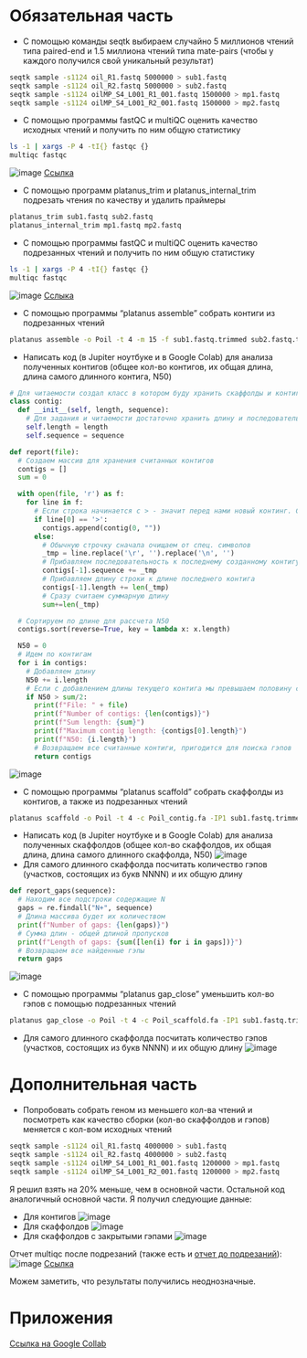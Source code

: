 # Обязательная часть
- С помощью команды seqtk выбираем случайно 5 миллионов чтений типа paired-end и 1.5 миллиона чтений типа mate-pairs (чтобы у каждого получился свой уникальный результат)
```bash
seqtk sample -s1124 oil_R1.fastq 5000000 > sub1.fastq
seqtk sample -s1124 oil_R2.fastq 5000000 > sub2.fastq
seqtk sample -s1124 oilMP_S4_L001_R1_001.fastq 1500000 > mp1.fastq
seqtk sample -s1124 oilMP_S4_L001_R2_001.fastq 1500000 > mp2.fastq
```
- С помощью программы fastQC и multiQC оценить качество исходных чтений и получить по ним общую статистику
```bash
ls -1 | xargs -P 4 -tI{} fastqc {}
multiqc fastqc
```
![image](https://user-images.githubusercontent.com/71254839/139071755-fa8bfcba-899f-4d03-b7b3-5802f4a2c35d.png)
[Ссылка](./src/m_report_initial.html)
- С помощью программ platanus_trim и platanus_internal_trim подрезать чтения по качеству и удалить праймеры
```bash
platanus_trim sub1.fastq sub2.fastq
platanus_internal_trim mp1.fastq mp2.fastq
```
- С помощью программы fastQC и multiQC оценить качество подрезанных чтений и получить по ним общую статистику
```bash
ls -1 | xargs -P 4 -tI{} fastqc {}
multiqc fastqc
```
![image](https://user-images.githubusercontent.com/71254839/139071683-ea76657e-6644-4883-a26a-c10352be126d.png)
[Сслыка](./src/m_report_trimmed.html)
- С помощью программы “platanus assemble” собрать контиги из подрезанных чтений
```bash
platanus assemble -o Poil -t 4 -m 15 -f sub1.fastq.trimmed sub2.fastq.trimmed 2> assemble.log
```
- Написать код (в Jupiter ноутбуке и в Google Colab) для анализа полученных контигов (общее кол-во контигов, их общая длина, длина самого длинного контига, N50)
```python
# Для читаемости создал класс в котором буду хранить скаффолды и контиги
class contig:
  def __init__(self, length, sequence):
    # Для задания и читаемости достаточно хранить длину и последовательность
    self.length = length
    self.sequence = sequence

def report(file): 
  # Создаем массив для хранения считанных контигов 
  contigs = []
  sum = 0

  with open(file, 'r') as f:
    for line in f:
      # Если строка начинается с > - значит перед нами новый континг. Создаем пустой объект и добавляем его в массив
      if line[0] == '>':
        contigs.append(contig(0, ""))
      else:
        # Обычную строчку сначала очищаем от спец. символов
        _tmp = line.replace('\r', '').replace('\n', '')
        # Прибавляем последовательность к последнему созданному контигу (можем так сделать из-за структуры файла)
        contigs[-1].sequence += _tmp
        # Прибавляем длину строки к длине последнего контига
        contigs[-1].length += len(_tmp)
        # Сразу считаем суммарную длину
        sum+=len(_tmp)

  # Сортируем по длине для рассчета N50
  contigs.sort(reverse=True, key = lambda x: x.length)

  N50 = 0
  # Идем по контигам
  for i in contigs:
    # Добавляем длину
    N50 += i.length
    # Если с добавлением длины текущего контига мы превышаем половину суммарной длины - печатаем статистику и записываем эту длину как N50
    if N50 > sum/2:
      print(f"File: " + file)
      print(f"Number of contigs: {len(contigs)}")
      print(f"Sum length: {sum}") 
      print(f"Maximum contig length: {contigs[0].length}")
      print(f"N50: {i.length}")
      # Возвращаем все считанные контиги, пригодится для поиска гэпов
      return contigs
```
![image](https://user-images.githubusercontent.com/71254839/139060801-257e1e0b-d563-4bef-bac4-d47435a52a6b.png)
- С помощью программы “platanus scaffold” собрать скаффолды из контигов, а также из подрезанных чтений
```bash
platanus scaffold -o Poil -t 4 -c Poil_contig.fa -IP1 sub1.fastq.trimmed sub2.fastq.trimmed -OP2 mp1.fastq.int_trimmed mp2.fastq.int_trimmed 2> scaffold.log
```
- Написать код (в Jupiter ноутбуке и в Google Colab) для анализа полученных скаффолдов (общее кол-во скаффолдов, их общая длина, длина самого длинного скаффолда, N50)
![image](https://user-images.githubusercontent.com/71254839/139063686-9b0f9c2c-18e2-4e82-8fba-f4072d0b6fe4.png)
- Для самого длинного скаффолда посчитать количество гэпов (участков, состоящих из букв NNNN) и их общую длину
```python
def report_gaps(sequence):
  # Находим все подстроки содержащие N
  gaps = re.findall("N+", sequence)
  # Длина массива будет их количеством
  print(f"Number of gaps: {len(gaps)}")
  # Сумма длин - общей длиной пропусков
  print(f"Length of gaps: {sum([len(i) for i in gaps])}")
  # Возвращаем все найденные гэпы
  return gaps
```
![image](https://user-images.githubusercontent.com/71254839/139063075-f4e48ed6-9aa8-4275-8dfe-a611c559d68f.png)
- С помощью программы “platanus gap_close” уменьшить кол-во гэпов с помощью подрезанных чтений
```bash
platanus gap_close -o Poil -t 4 -c Poil_scaffold.fa -IP1 sub1.fastq.trimmed sub2.fastq.trimmed -OP2 mp1.fastq.int_trimmed mp2.fastq.int_trimmed 2>gapclose.log
```
- Для самого длинного скаффолда посчитать количество гэпов (участков, состоящих из букв NNNN) и их общую длину
![image](https://user-images.githubusercontent.com/71254839/139063471-008a0f2b-8c9a-4a47-9890-5ce6025fe8e0.png)
# Дополнительная часть
- Попробовать собрать геном из меньшего кол-ва чтений и посмотреть как качество сборки (кол-во скаффолдов и гэпов) меняется с кол-вом исходных чтений
```bash
seqtk sample -s1124 oil_R1.fastq 4000000 > sub1.fastq
seqtk sample -s1124 oil_R2.fastq 4000000 > sub2.fastq
seqtk sample -s1124 oilMP_S4_L001_R1_001.fastq 1200000 > mp1.fastq
seqtk sample -s1124 oilMP_S4_L001_R2_001.fastq 1200000 > mp2.fastq
```
Я решил взять на 20% меньше, чем в основной части. Остальной код аналогичный основной части.
Я получил следующие данные:
- Для контигов
![image](https://user-images.githubusercontent.com/71254839/139064587-b1e87159-112e-4c65-aa16-92c5186507db.png)
- Для скаффолдов
![image](https://user-images.githubusercontent.com/71254839/139065365-595f4685-1bc7-41a8-b51d-91d56309046b.png)
- Для скаффолдов с закрытыми гэпами
![image](https://user-images.githubusercontent.com/71254839/139065328-7742e3fc-69fe-42d3-adcb-4559c5843f2c.png)

Отчет multiqc после подрезаний (также есть и [отчет до подрезаний](./src/o_report_initial.html)):
![image](https://user-images.githubusercontent.com/71254839/139071913-8bc28c6c-8fcf-481d-be8b-aa43d8f4bd90.png)
[Ссылка](./src/o_report_trimmed.html)

Можем заметить, что результаты получились неоднозначные.

# Приложения
[Ссылка на Google Collab](https://colab.research.google.com/drive/1AZk6JoZafBHLGbuaLwoXrkGSn8qBsi8Y?usp=sharing)
